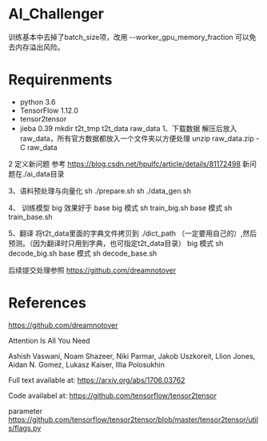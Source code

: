 # AI_Challenger 
训练基本中去掉了batch_size项，改用 --worker_gpu_memory_fraction 可以免去内存溢出风险。

# Requirenments

- python 3.6
- TensorFlow 1.12.0
- tensor2tensor
- jieba 0.39
 mkdir    t2t_tmp   t2t_data  raw_data
1、下载数据
解压后放入raw_data，所有官方数据都放入一个文件夹以方便处理
unzip  raw_data.zip   -C raw_data

2 定义新问题
 参考  https://blog.csdn.net/hpulfc/article/details/81172498
 新问题在./ai_data目录
 
3、语料预处理与向量化
sh  ./prepare.sh
sh  ./data_gen.sh

4、 训练模型 big 效果好于 base
big 模式   sh  train_big.sh
base 模式   sh  train_base.sh

5、翻译
将t2t_data里面的字典文件拷贝到 ./dict_path （一定要用自己的）,然后预测。（因为翻译时只用到字典，也可指定t2t_data目录）
big 模式   sh  decode_big.sh
base 模式   sh  decode_base.sh

后续提交处理参照
https://github.com/dreamnotover

# References

https://github.com/dreamnotover

Attention Is All You Need

Ashish Vaswani, Noam Shazeer, Niki Parmar, Jakob Uszkoreit, Llion Jones, Aidan N. Gomez, Lukasz Kaiser, Illia Polosukhin

Full text available at: https://arxiv.org/abs/1706.03762

Code availabel at: https://github.com/tensorflow/tensor2tensor

parameter   https://github.com/tensorflow/tensor2tensor/blob/master/tensor2tensor/utils/flags.py
